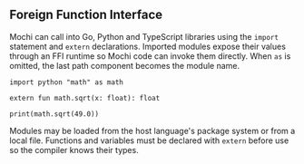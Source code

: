 ## Foreign Function Interface

Mochi can call into Go, Python and TypeScript libraries using the `import`
statement and `extern` declarations. Imported modules expose their values
through an FFI runtime so Mochi code can invoke them directly. When `as`
is omitted, the last path component becomes the module name.

```mochi
import python "math" as math

extern fun math.sqrt(x: float): float

print(math.sqrt(49.0))
```

Modules may be loaded from the host language's package system or from a
local file. Functions and variables must be declared with `extern` before
use so the compiler knows their types.
